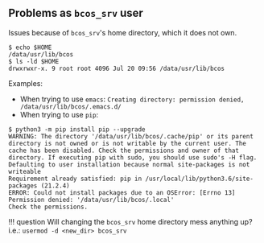 ## Problems as `bcos_srv` user

Issues because of `bcos_srv`'s home directory, which it does not own.
```
$ echo $HOME
/data/usr/lib/bcos
$ ls -ld $HOME
drwxrwxr-x. 9 root root 4096 Jul 20 09:56 /data/usr/lib/bcos
```

Examples:
   * When trying to use `emacs`:
   `Creating directory: permission denied, /data/usr/lib/bcos/.emacs.d/`
   * When trying to use `pip`:
   ```
   $ python3 -m pip install pip --upgrade
WARNING: The directory '/data/usr/lib/bcos/.cache/pip' or its parent directory is not owned or is not writable by the current user. The cache has been disabled. Check the permissions and owner of that directory. If executing pip with sudo, you should use sudo's -H flag.
Defaulting to user installation because normal site-packages is not writeable
Requirement already satisfied: pip in /usr/local/lib/python3.6/site-packages (21.2.4)
ERROR: Could not install packages due to an OSError: [Errno 13] Permission denied: '/data/usr/lib/bcos/.local'
Check the permissions.
   ```


!!! question
    Will changing the `bcos_srv` home directory mess anything up? i.e.:
    ```
    usermod -d <new_dir> bcos_srv
    ```